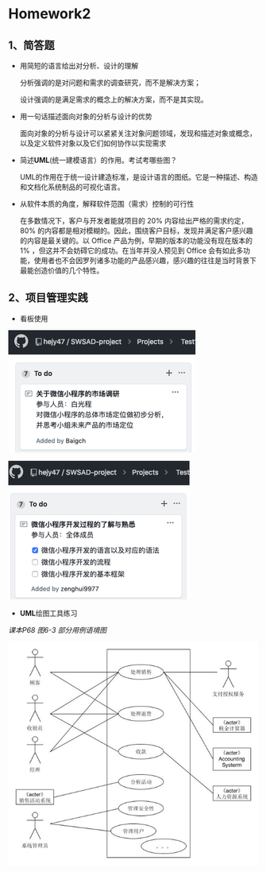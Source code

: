 # Homework2

## 1、简答题

- 用简短的语言给出对分析、设计的理解

  分析强调的是对问题和需求的调查研究，而不是解决方案；

  设计强调的是满足需求的概念上的解决方案，而不是其实现。

- 用一句话描述面向对象的分析与设计的优势

  面向对象的分析与设计可以紧紧关注对象问题领域，发现和描述对象或概念，以及定义软件对象以及它们如何协作以实现需求

- 简述**UML**(统一建模语言）的作用。考试考哪些图？

  UML的作用在于统一设计建造标准，是设计语言的图纸。它是一种描述、构造和文档化系统制品的可视化语言。

- 从软件本质的角度，解释软件范围（需求）控制的可行性

  在多数情况下，客户与开发者能就项目的 20% 内容给出严格的需求约定，80% 的内容都是相对模糊的。因此，围绕客户目标，发现并满足客户感兴趣的内容是最关键的。以 Office 产品为例，早期的版本的功能没有现在版本的 1% ，但这并不会妨碍它的成功。在当年并没人预见到 Office 会有如此多功能，使用者也不会因罗列诸多功能的产品感兴趣，感兴趣的往往是当时背景下最能创造价值的几个特性。

## 2、项目管理实践

- 看板使用

![Image text](/HW2/image/WX20190308-221522.png)

![Image text](/HW2/image/WX20190308-221821.png)

- **UML**绘图工具练习

*课本P68 图6-3 部分用例语境图*

![Image text](/HW2/image/test1.jpg)
  
